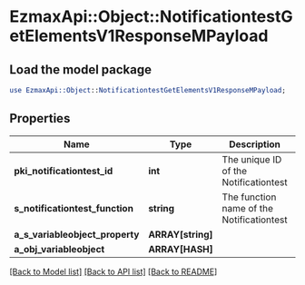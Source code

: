 # EzmaxApi::Object::NotificationtestGetElementsV1ResponseMPayload

## Load the model package
```perl
use EzmaxApi::Object::NotificationtestGetElementsV1ResponseMPayload;
```

## Properties
Name | Type | Description | Notes
------------ | ------------- | ------------- | -------------
**pki_notificationtest_id** | **int** | The unique ID of the Notificationtest | 
**s_notificationtest_function** | **string** | The function name of the Notificationtest | 
**a_s_variableobject_property** | **ARRAY[string]** |  | [optional] 
**a_obj_variableobject** | **ARRAY[HASH]** |  | 

[[Back to Model list]](../README.md#documentation-for-models) [[Back to API list]](../README.md#documentation-for-api-endpoints) [[Back to README]](../README.md)


